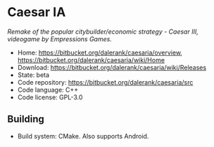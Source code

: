 # Caesar IA

_Remake of the popular citybuilder/economic strategy - Caesar III, videogame by Empressions Games._

- Home: https://bitbucket.org/dalerank/caesaria/overview, https://bitbucket.org/dalerank/caesaria/wiki/Home
- Download: https://bitbucket.org/dalerank/caesaria/wiki/Releases
- State: beta
- Code repository: https://bitbucket.org/dalerank/caesaria/src
- Code language: C++
- Code license: GPL-3.0

## Building

- Build system: CMake. Also supports Android.

